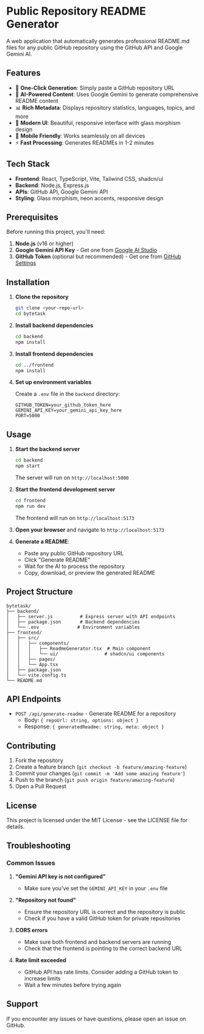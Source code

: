 # Public Repository README Generator

A web application that automatically generates professional README.md files for any public GitHub repository using the GitHub API and Google Gemini AI.

## Features

- 🚀 **One-Click Generation**: Simply paste a GitHub repository URL
- 🤖 **AI-Powered Content**: Uses Google Gemini to generate comprehensive README content
- 📊 **Rich Metadata**: Displays repository statistics, languages, topics, and more
- 🎨 **Modern UI**: Beautiful, responsive interface with glass morphism design
- 📱 **Mobile Friendly**: Works seamlessly on all devices
- ⚡ **Fast Processing**: Generates READMEs in 1-2 minutes

## Tech Stack

- **Frontend**: React, TypeScript, Vite, Tailwind CSS, shadcn/ui
- **Backend**: Node.js, Express.js
- **APIs**: GitHub API, Google Gemini API
- **Styling**: Glass morphism, neon accents, responsive design

## Prerequisites

Before running this project, you'll need:

1. **Node.js** (v16 or higher)
2. **Google Gemini API Key** - Get one from [Google AI Studio](https://makersuite.google.com/app/apikey)
3. **GitHub Token** (optional but recommended) - Get one from [GitHub Settings](https://github.com/settings/tokens)

## Installation

1. **Clone the repository**
   ```bash
   git clone <your-repo-url>
   cd bytetask
   ```

2. **Install backend dependencies**
   ```bash
   cd backend
   npm install
   ```

3. **Install frontend dependencies**
   ```bash
   cd ../frontend
   npm install
   ```

4. **Set up environment variables**
   
   Create a `.env` file in the `backend` directory:
   ```env
   GITHUB_TOKEN=your_github_token_here
   GEMINI_API_KEY=your_gemini_api_key_here
   PORT=5000
   ```

## Usage

1. **Start the backend server**
   ```bash
   cd backend
   npm start
   ```
   The server will run on `http://localhost:5000`

2. **Start the frontend development server**
   ```bash
   cd frontend
   npm run dev
   ```
   The frontend will run on `http://localhost:5173`

3. **Open your browser** and navigate to `http://localhost:5173`

4. **Generate a README**:
   - Paste any public GitHub repository URL
   - Click "Generate README"
   - Wait for the AI to process the repository
   - Copy, download, or preview the generated README

## Project Structure

```
bytetask/
├── backend/
│   ├── server.js          # Express server with API endpoints
│   ├── package.json       # Backend dependencies
│   └── .env              # Environment variables
├── frontend/
│   ├── src/
│   │   ├── components/
│   │   │   ├── ReadmeGenerator.tsx  # Main component
│   │   │   └── ui/                 # shadcn/ui components
│   │   ├── pages/
│   │   └── App.tsx
│   ├── package.json
│   └── vite.config.ts
└── README.md
```

## API Endpoints

- `POST /api/generate-readme` - Generate README for a repository
  - Body: `{ repoUrl: string, options: object }`
  - Response: `{ generatedReadme: string, meta: object }`

## Contributing

1. Fork the repository
2. Create a feature branch (`git checkout -b feature/amazing-feature`)
3. Commit your changes (`git commit -m 'Add some amazing feature'`)
4. Push to the branch (`git push origin feature/amazing-feature`)
5. Open a Pull Request

## License

This project is licensed under the MIT License - see the LICENSE file for details.

## Troubleshooting

### Common Issues

1. **"Gemini API key is not configured"**
   - Make sure you've set the `GEMINI_API_KEY` in your `.env` file

2. **"Repository not found"**
   - Ensure the repository URL is correct and the repository is public
   - Check if you have a valid GitHub token for private repositories

3. **CORS errors**
   - Make sure both frontend and backend servers are running
   - Check that the frontend is pointing to the correct backend URL

4. **Rate limit exceeded**
   - GitHub API has rate limits. Consider adding a GitHub token to increase limits
   - Wait a few minutes before trying again

## Support

If you encounter any issues or have questions, please open an issue on GitHub.
